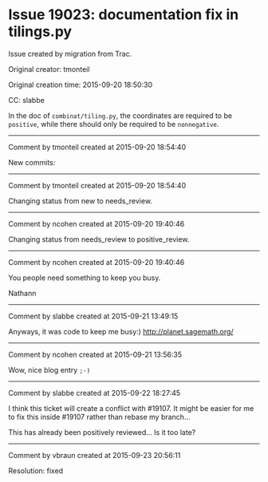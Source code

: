 # Issue 19023: documentation fix in tilings.py

Issue created by migration from Trac.

Original creator: tmonteil

Original creation time: 2015-09-20 18:50:30

CC:  slabbe

In the doc of `combinat/tiling.py`, the coordinates are required to be `positive`, while there should only be required to be `nonnegative`.


---

Comment by tmonteil created at 2015-09-20 18:54:40

New commits:


---

Comment by tmonteil created at 2015-09-20 18:54:40

Changing status from new to needs_review.


---

Comment by ncohen created at 2015-09-20 19:40:46

Changing status from needs_review to positive_review.


---

Comment by ncohen created at 2015-09-20 19:40:46

You people need something to keep you busy.

Nathann


---

Comment by slabbe created at 2015-09-21 13:49:15

Anyways, it was code to keep me busy:) http://planet.sagemath.org/


---

Comment by ncohen created at 2015-09-21 13:56:35

Wow, nice blog entry `;-)`


---

Comment by slabbe created at 2015-09-22 18:27:45

I think this ticket will create a conflict with #19107. It might be easier for me to fix this inside #19107 rather than rebase my branch...

This has already been positively reviewed... Is it too late?


---

Comment by vbraun created at 2015-09-23 20:56:11

Resolution: fixed
